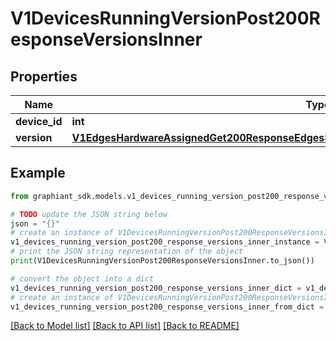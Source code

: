 # V1DevicesRunningVersionPost200ResponseVersionsInner


## Properties

Name | Type | Description | Notes
------------ | ------------- | ------------- | -------------
**device_id** | **int** |  | [optional] 
**version** | [**V1EdgesHardwareAssignedGet200ResponseEdgesSummaryInnerUpgradeSummaryRunningVersion**](V1EdgesHardwareAssignedGet200ResponseEdgesSummaryInnerUpgradeSummaryRunningVersion.md) |  | [optional] 

## Example

```python
from graphiant_sdk.models.v1_devices_running_version_post200_response_versions_inner import V1DevicesRunningVersionPost200ResponseVersionsInner

# TODO update the JSON string below
json = "{}"
# create an instance of V1DevicesRunningVersionPost200ResponseVersionsInner from a JSON string
v1_devices_running_version_post200_response_versions_inner_instance = V1DevicesRunningVersionPost200ResponseVersionsInner.from_json(json)
# print the JSON string representation of the object
print(V1DevicesRunningVersionPost200ResponseVersionsInner.to_json())

# convert the object into a dict
v1_devices_running_version_post200_response_versions_inner_dict = v1_devices_running_version_post200_response_versions_inner_instance.to_dict()
# create an instance of V1DevicesRunningVersionPost200ResponseVersionsInner from a dict
v1_devices_running_version_post200_response_versions_inner_from_dict = V1DevicesRunningVersionPost200ResponseVersionsInner.from_dict(v1_devices_running_version_post200_response_versions_inner_dict)
```
[[Back to Model list]](../README.md#documentation-for-models) [[Back to API list]](../README.md#documentation-for-api-endpoints) [[Back to README]](../README.md)


